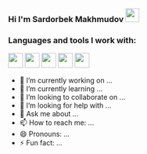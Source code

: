 ### Hi I'm Sardorbek Makhmudov <img src="https://camo.githubusercontent.com/e8e7b06ecf583bc040eb60e44eb5b8e0ecc5421320a92929ce21522dbc34c891/68747470733a2f2f6d656469612e67697068792e636f6d2f6d656469612f6876524a434c467a6361737252346961377a2f67697068792e676966" width="28px">

<!--
**Sardorbekmaxmud/Sardorbekmaxmud** is a ✨ _special_ ✨ repository because its `README.md` (this file) appears on your GitHub profile.

Here are some ideas to get you started:
-->

### Languages and tools I work with:
<code><img src="https://w7.pngwing.com/pngs/234/329/png-transparent-python-logo-thumbnail.png" width="30px"></code>
<code><img src="https://w7.pngwing.com/pngs/1005/511/png-transparent-web-development-html-logo-world-wide-web-consortium-create-html-signature-angle-text-rectangle-thumbnail.png" width="30px"></code>
<code><img src="https://camo.githubusercontent.com/537f66454b766b0d56da91225206ebf6d28ecff24d84668d52cf9430e02460fd/68747470733a2f2f63646e2e776f726c64766563746f726c6f676f2e636f6d2f6c6f676f732f646a616e676f2e737667" width="30px"></code>
<code><img src="https://w7.pngwing.com/pngs/582/361/png-transparent-postgre-sql-logo-postgresql-relational-database-management-system-object-relational-database-database-blue-text-logo-thumbnail.png" width="30px"></code>
<code><img src="https://w7.pngwing.com/pngs/192/492/png-transparent-git-bash-hd-logo-thumbnail.png" width="30px"></code>

- 🔭 I’m currently working on ...
- 🌱 I’m currently learning ...
- 👯 I’m looking to collaborate on ...
- 🤔 I’m looking for help with ...
- 💬 Ask me about ...
- 📫 How to reach me: ...
- 😄 Pronouns: ...
- ⚡ Fun fact: ...

